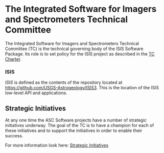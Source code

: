 # The Integrated Software for Imagers and Spectrometers Technical Committee

The Integrated Software for Imagers and Spectrometers Technical Committee (TC)
is the technical governing body of the ISIS Software Package. Its role is 
to set policy for the ISIS project as described in the [TC Charter].


### ISIS

*ISIS* is defined as the contents of the repository located at
<https://github.com/USGS-Astrogeology/ISIS3>. This is the location
of the ISIS low-level API and applications.

<!-- ### Dependent Projects

Additional projects fall within the TC's scope of responsibility which are
dependencies of ISIS in that they are **required** to plan, test, build,
document and ship ISIS Software releases.

These projects are located in the following repositories:

* https://github.com/USGS-Astrogeology/isis3_dependencies -->

<!-- ### Adjacent Projects

The TC is responsible for a number of projects that are not strictly
required to plan, test, build, document and ship ISIS releases.
Projects that are _adjacent_ are either created from within the
technical organization managed by the TC or are adopted into that
organization from outside.

Current adjacent projects that are within the TC's scope of responsibility
include:
-->

## Strategic Initiatives

At any one time the ASC Software projects have a number of strategic initiatives
underway.  The goal of the TC is to have a champion for each of these
initiatives and to support the initiatives in order to enable their
success.

For more information look here:
[Strategic Initiatives](Strategic-Initiatives.md)

<!-- ## Top-Level WGs and TLPs

* [Working Groups](WORKING_GROUPS.md)
* Top-Level Projects
 * Core TLP
  * Core WGs (for example, streams) -->


[TC Charter]: TC-Charter.md
